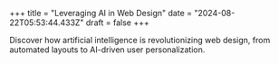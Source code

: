 +++
title = "Leveraging AI in Web Design"
date = "2024-08-22T05:53:44.433Z"
draft = false
+++

  Discover how artificial intelligence is revolutionizing web design, from automated layouts to AI-driven user personalization.
        